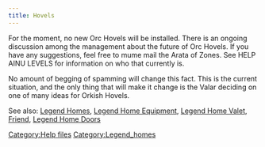 ```yaml
---
title: Hovels
---
```


For the moment, no new Orc Hovels will be installed. There is an ongoing
discussion among the management about the future of Orc Hovels. If you
have any suggestions, feel free to mume mail the Arata of Zones. See
HELP AINU LEVELS for information on who that currently is.

No amount of begging of spamming will change this fact. This is the
current situation, and the only thing that will make it change is the
Valar deciding on one of many ideas for Orkish Hovels.

See also: [Legend Homes](Legend_Homes "wikilink"), [Legend Home
Equipment](Legend_Home_Equipment "wikilink"), [Legend Home
Valet](Legend_Home_Valet "wikilink"), [Friend](Friend "wikilink"),
[Legend Home Doors](Legend_Home_Doors "wikilink")

[Category:Help files](Category:Help_files "wikilink")
[Category:Legend_homes](Category:Legend_homes "wikilink")
